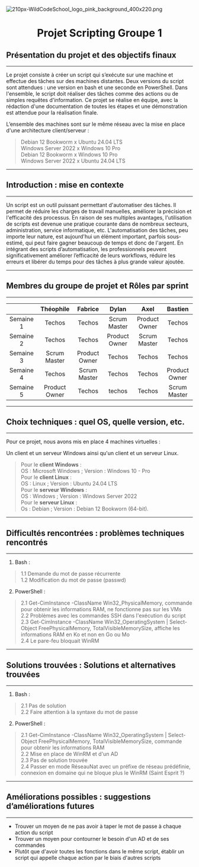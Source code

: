 ![210px-WildCodeSchool_logo_pink_background_400x220.png](https://upload.wikimedia.org/wikipedia/fr/thumb/e/e4/WildCodeSchool_logo_pink_background_400x220.png/210px-WildCodeSchool_logo_pink_background_400x220.png)

<div align="center"><H1> Projet Scripting Groupe 1 </H1></div>

## Présentation du projet et des objectifs finaux
_______

Le projet consiste à créer un script qui s’exécute sur une machine et effectue des tâches sur des machines distantes. Deux versions du script sont attendues : une version en bash et une seconde en PowerShell. Dans l'ensemble, le script doit réaliser des tâches comme des actions ou de simples requêtes d'information. Ce projet se réalise en équipe, avec la rédaction d'une documentation de toutes les étapes et une démonstration est attendue pour la réalisation finale. 

L’ensemble des machines sont sur le même réseau avec la mise en place d'une architecture client/serveur : 
> Debian 12 Bookworm x Ubuntu 24.04 LTS  
> Windows Server 2022 x Windows 10 Pro  
> Debian 12 Bookworm x Windows 10 Pro  
> Windows Server 2022 x Ubuntu 24.04 LTS  

_______
## Introduction : mise en contexte
_______

Un script est un outil puissant permettant d'automatiser des tâches. Il permet de réduire les charges de travail manuelles, améliorer la précision et l'efficacité des processus. En raison de ses multiples avantages, l'utilisation de scripts est devenue une pratique courante dans de nombreux secteurs, administration, service informatique, etc. L'automatisation des tâches, peu importe leur nature, est aujourd'hui un élément important, parfois sous-estimé, qui peut faire gagner beaucoup de temps et donc de l'argent. En intégrant des scripts d’automatisation, les professionnels peuvent significativement améliorer l’efficacité de leurs workflows, réduire les erreurs et libérer du temps pour des tâches à plus grande valeur ajoutée.
_______
## Membres du groupe de projet et Rôles par sprint
_______
| | Théophile | Fabrice | Dylan | Axel | Bastien |
| :-: | :-: | :-: | :-: | :-: | :-: |
| Semaine 1 | Techos | Techos | Scrum Master | Product Owner | Techos |
| Semaine 2 | Techos | Techos | Product Owner | Scrum Master | Techos |
| Semaine 3 | Scrum Master | Product Owner | Techos | Techos | Techos |
| Semaine 4 | Techos | Scrum Master | Techos | Techos | Product Owner |
| Semaine 5 | Product Owner | Techos | techos | Techos | Scrum Master |

_______
## Choix techniques : quel OS, quelle version, etc.
_______
Pour ce projet, nous avons mis en place 4 machines virtuelles :

Un client et un serveur Windows ainsi qu'un client et un serveur Linux.

> Pour le **client Windows** :  
>       OS : Microsoft Windows ; Version : Windows 10 - Pro  
> Pour le **client Linux** :  
>       OS : Linux ; Version : Ubuntu 24.04 LTS  
> Pour le **serveur Windows** :  
>       OS : Windows ; Version : Windows Server 2022  
> Pour le **serveur Linux** :  
>       Os : Debian ; Version : Debian 12 Bookworn (64-bit).  

_______
## Difficultés rencontrées : problèmes techniques rencontrés
_______

1. Bash :
> 1.1 Demande du mot de passe récurrente  
> 1.2 Modification du mot de passe (passwd)

2. PowerShell : 
> 2.1 Get-CimInstance -ClassName Win32_PhysicalMemory, commande pour obtenir les informations RAM, ne fonctionne pas sur les VMs  
> 2.2 Problèmes avec les commandes SSH dans l'exécution du script  
> 2.3 Get-CimInstance -ClassName Win32_OperatingSystem | Select-Object FreePhysicalMemory, TotalVisibleMemorySize, affiche les informations RAM en Ko et non en Go ou Mo  
> 2.4 Le pare-feu bloquait WinRM
_______
## Solutions trouvées : Solutions et alternatives trouvées
_______

1. Bash :
> 2.1 Pas de solution  
> 2.2 Faire attention à la syntaxe du mot de passe

2. PowerShell :
> 2.1 Get-CimInstance -ClassName Win32_OperatingSystem | Select-Object FreePhysicalMemory, TotalVisibleMemorySize, commande pour obtenir les informations RAM  
> 2.2 Mise en place de WinRM et d'un AD  
> 2.3 Pas de solution trouvée  
> 2.4 Passer en mode RéseauNat avec un préfixe de réseau prédéfinie, connexion en domaine qui ne bloque plus le WinRM (Saint Esprit ?)
_______
## Améliorations possibles : suggestions d’améliorations futures
_______

- Trouver un moyen de ne pas avoir à taper le mot de passe à chaque action du script  
- Trouver un moyen pour contourner le besoin d'un AD et de ses commandes
- Plutôt que d'avoir toutes les fonctions dans le même script, établir un script qui appelle chaque action par le biais d'autres scripts

